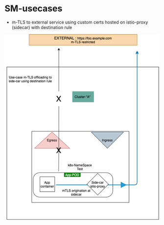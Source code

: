 # SM-usecases

- m-TLS to external service using custom certs hosted on istio-proxy (sidecar) with destination rule 

![Image of SM](https://github.com/learnbyseven/SM-usecases/blob/main/external-service-mTLS.png)
  

